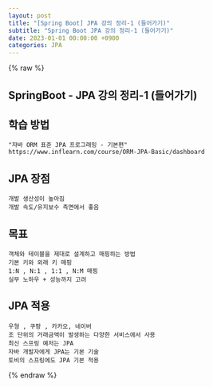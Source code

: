 ```yaml
---
layout: post
title: "[Spring Boot] JPA 강의 정리-1 (들어가기)"
subtitle: "Spring Boot JPA 강의 정리-1 (들어가기)"
date: 2023-01-01 00:00:00 +0900
categories: JPA
---
```

{% raw %}
## SpringBoot - JPA 강의 정리-1 (들어가기)  
  
## 학습 방법  
	"자바 ORM 표준 JPA 프로그래밍 - 기본편"  
	https://www.inflearn.com/course/ORM-JPA-Basic/dashboard  
  
## JPA 장점  
	개발 생산성이 높아짐  
	개발 속도/유지보수 측면에서 좋음  
  
## 목표  
	객체와 테이블을 제대로 설계하고 매핑하는 방법  
	기본 키와 외래 키 매핑  
	1:N , N:1 , 1:1 , N:M 매핑  
	실무 노하우 + 성능까지 고려  
  
## JPA 적용  
	우형 , 쿠팡 , 카카오, 네이버  
	조 단위의 거래금액이 발생하는 다양한 서비스에서 사용  
	최신 스프링 예저는 JPA  
	자바 개발자에게 JPA는 기본 기술  
	토비의 스프링에도 JPA 기본 적용  

{% endraw %}
